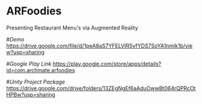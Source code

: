 # ARFoodies
Presenting Restaurant Menu's via Augmented Reality


#*Demo*
https://drive.google.com/file/d/1peA8aS7YFELVIR5vfYDS7SoYA1nmlk1b/view?usp=sharing

#*Google Play Link*
https://play.google.com/store/apps/details?id=com.archmate.arfoodies

#*Unity Project Package*
https://drive.google.com/drive/folders/13ZEgNgEf6aAduOwwBt064rQPRcOtHPBw?usp=sharing
